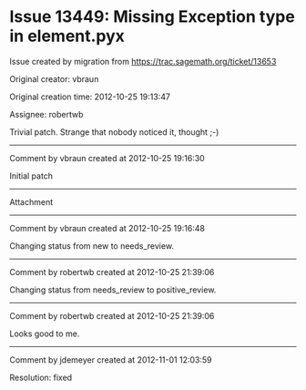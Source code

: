 # Issue 13449: Missing Exception type in element.pyx

Issue created by migration from https://trac.sagemath.org/ticket/13653

Original creator: vbraun

Original creation time: 2012-10-25 19:13:47

Assignee: robertwb

Trivial patch. Strange that nobody noticed it, thought ;-)


---

Comment by vbraun created at 2012-10-25 19:16:30

Initial patch


---

Attachment


---

Comment by vbraun created at 2012-10-25 19:16:48

Changing status from new to needs_review.


---

Comment by robertwb created at 2012-10-25 21:39:06

Changing status from needs_review to positive_review.


---

Comment by robertwb created at 2012-10-25 21:39:06

Looks good to me.


---

Comment by jdemeyer created at 2012-11-01 12:03:59

Resolution: fixed
